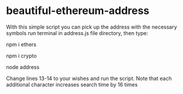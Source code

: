 # beautiful-ethereum-address
With this simple script you can pick up the address with the necessary symbols
run terminal in address.js file directory, then type:

npm i ethers

npm i crypto

node address

Change lines 13-14 to your wishes and run the script. Note that each additional character increases search time by 16 times
